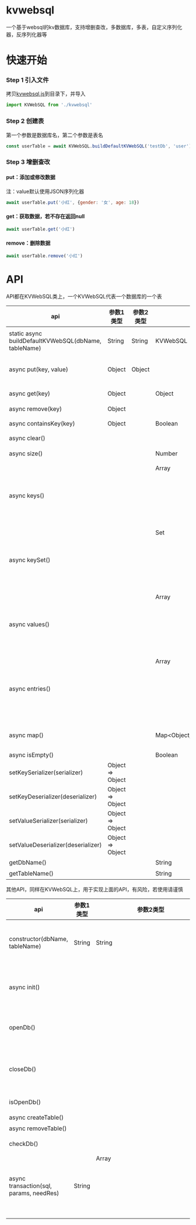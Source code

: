 # kvwebsql
一个基于websql的kv数据库，支持增删查改，多数据库，多表，自定义序列化器，反序列化器等



# 快速开始

### Step 1 引入文件

拷贝[kvwebsql.js](https://github.com/XiaoHuaShiFu/kvwebsql/blob/main/kvwebsql.js)到目录下，并导入

```javascript
import KVWebSQL from './kvwebsql'
```

### Step 2 创建表

第一个参数是数据库名，第二个参数是表名

```javascript
const userTable = await KVWebSQL.buildDefaultKVWebSQL('testDb', 'user')
```

### Step 3 增删查改

#### put：添加或修改数据

注：value默认使用JSON序列化器

```javascript
await userTable.put('小红', {gender: '女', age: 18})
```

#### get：获取数据，若不存在返回null

```javascript
await userTable.get('小红')
```

#### remove：删除数据

```javascript
await userTable.remove('小红')
```

# API

API都在KVWebSQL类上，一个KVWebSQL代表一个数据库的一个表

| api                                                  | 参数1类型        | 参数2类型 | 返回值类型          | 说明                             |
| ---------------------------------------------------- | ---------------- | --------- | ------------------- | -------------------------------- |
| static async buildDefaultKVWebSQL(dbName, tableName) | String           | String    | KVWebSQL            | 创建一个KVWebSQL，会自动初始化   |
| async put(key, value)                                | Object           | Object    |                     | 设置值，不存在插入，存在则更新   |
| async get(key)                                       | Object           |           | Object              | 获取值，不存在返回null           |
| async remove(key)                                    | Object           |           |                     | 移除值                           |
| async containsKey(key)                               | Object           |           | Boolean             | 表是否包含key                    |
| async clear()                                        |                  |           |                     | 清空表                           |
| async size()                                         |                  |           | Number              | 获取表的记录数                   |
| async keys()                                         |                  |           | Array<Object>       | 获取全部key，返回Array集合       |
| async keySet()                                       |                  |           | Set<Object>         | 获取全部key，返回Set集合         |
| async values()                                       |                  |           | Array<Object>       | 获取全部value，返回Array集合     |
| async entries()                                      |                  |           | Array<Object>       | 获取全部key-value，返回Array集合 |
| async map()                                          |                  |           | Map<Object, Object> | 获取全部key-value，返回Map集合   |
| async isEmpty()                                      |                  |           | Boolean             | 表是否为空                       |
| setKeySerializer(serializer)                         | Object => Object |           |                     | 设置key序列化器                  |
| setKeyDeserializer(deserializer)                     | Object => Object |           |                     | 设置key反序列化器                |
| setValueSerializer(serializer)                       | Object => Object |           |                     | 设置value序列化器                |
| setValueDeserializer(deserializer)                   | Object => Object |           |                     | 设置value反序列化器              |
| getDbName()                                          |                  |           | String              | 获取数据库名                     |
| getTableName()                                       |                  |           | String              | 获取表名                         |

其他API，同样在KVWebSQL上，用于实现上面的API，有风险，若使用请谨慎

| api                                     | 参数1类型 | 参数2类型     | 参数3类型 | 返回值类型          | 说明                                               |
| --------------------------------------- | --------- | ------------- | --------- | ------------------- | -------------------------------------------------- |
| constructor(dbName, tableName)          | String    | String        |           | KVWebSQL            | 构造器，构造一个KVWebSQL，需要自行初始化           |
| async init()                            |           |               |           |                     | 初始化（通过new KVWebSQL()创建实例时需要调用）     |
| openDb()                                |           |               |           |                     | 打开数据库，打开后可以对数据库进行操作             |
| closeDb()                               |           |               |           |                     | 关闭数据库，关闭后会释放资源，对数据库的操作将失败 |
| isOpenDb()                              |           |               |           | Boolean             | 数据库是否打开                                     |
| async createTable()                     |           |               |           |                     | 创建表                                             |
| async removeTable()                     |           |               |           |                     | 删除表                                             |
| checkDb()                               |           |               |           |                     | 检查数据库是否正常                                 |
| async transaction(sql, params, needRes) | String    | Array<Object> | Boolean   | SQLResultSetRowList | 执行事务的封装                                     |
